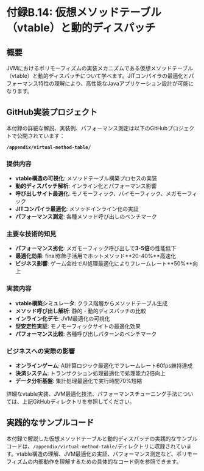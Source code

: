 # 付録B.14: 仮想メソッドテーブル（vtable）と動的ディスパッチ

## 概要

JVMにおけるポリモーフィズムの実装メカニズムである仮想メソッドテーブル（vtable）と動的ディスパッチについて学べます。JITコンパイラの最適化とパフォーマンス特性の理解により、高性能なJavaアプリケーション設計が可能になります。

## GitHub実装プロジェクト

本付録の詳細な解説、実装例、パフォーマンス測定は以下のGitHubプロジェクトで公開されています：

**`/appendix/virtual-method-table/`**

### 提供内容

- **vtable構造の可視化**: メソッドテーブル構築プロセスの実装
- **動的ディスパッチ解析**: インライン化とパフォーマンス影響
- **呼び出しサイト最適化**: モノモーフィック、バイモーフィック、メガモーフィック
- **JITコンパイラ最適化**: メソッドインライン化の実証
- **パフォーマンス測定**: 各種メソッド呼び出しのベンチマーク

### 主要な技術的知見

- **パフォーマンス劣化**: メガモーフィック呼び出しで**3-5倍**の性能低下
- **最適化効果**: final修飾子活用でホットメソッド**20-40%**高速化
- **ビジネス影響**: ゲーム会社でAI処理最適化によりフレームレート**50%**向上

### 実装内容

- **vtable構築シミュレータ**: クラス階層からメソッドテーブル生成
- **メソッド呼び出し解析**: 静的・動的ディスパッチの比較
- **インライン化デモ**: JVM最適化の可視化
- **型安定性実証**: モノモーフィックサイトの最適化効果
- **パフォーマンス比較**: 各種呼び出しパターンのベンチマーク

### ビジネスへの実際の影響

- **オンラインゲーム**: AI計算ロジック最適化でフレームレート60fps維持達成
- **決済システム**: トランザクション処理最適化で処理能力2倍向上
- **データ分析基盤**: 集計処理最適化で実行時間70%短縮

詳細なvtable実装、JVM最適化技法、パフォーマンスチューニング手法については、上記GitHubディレクトリを参照してください。

## 実践的なサンプルコード

本付録で解説した仮想メソッドテーブルと動的ディスパッチの実践的なサンプルコードは、`/appendix/virtual-method-table/`ディレクトリに収録されています。vtable構造の理解、JVM最適化の実証、パフォーマンス測定など、ポリモーフィズムの内部動作を理解するための具体的なコード例を参照できます。
